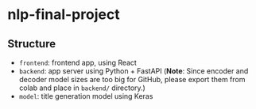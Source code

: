 # nlp-final-project

## Structure

- `frontend`: frontend app, using React
- `backend`: app server using Python + FastAPI (**Note**: Since encoder and decoder model sizes are too big for GitHub, please export them from colab and place in `backend/` directory.)
- `model`: title generation model using Keras
